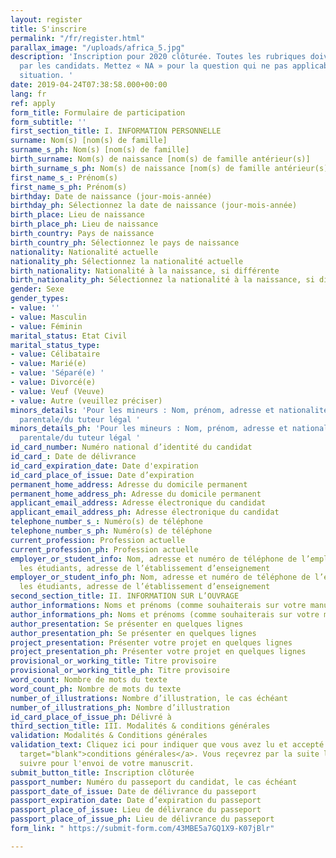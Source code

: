 ```yaml
---
layout: register
title: S'inscrire
permalink: "/fr/register.html"
parallax_image: "/uploads/africa_5.jpg"
description: 'Inscription pour 2020 clôturée. Toutes les rubriques doivent être remplies
  par les candidats. Mettez « NA » pour la question qui ne pas applicable à votre
  situation. '
date: 2019-04-24T07:38:58.000+00:00
lang: fr
ref: apply
form_title: Formulaire de participation
form_subtitle: ''
first_section_title: I. INFORMATION PERSONNELLE
surname: Nom(s) [nom(s) de famille]
surname_s_ph: Nom(s) [nom(s) de famille]
birth_surname: Nom(s) de naissance [nom(s) de famille antérieur(s)]
birth_surname_s_ph: Nom(s) de naissance [nom(s) de famille antérieur(s)]
first_name_s_: Prénom(s)
first_name_s_ph: Prénom(s)
birthday: Date de naissance (jour-mois-année)
birthday_ph: Sélectionnez la date de naissance (jour-mois-année)
birth_place: Lieu de naissance
birth_place_ph: Lieu de naissance
birth_country: Pays de naissance
birth_country_ph: Sélectionnez le pays de naissance
nationality: Nationalité actuelle
nationality_ph: Sélectionnez la nationalité actuelle
birth_nationality: Nationalité à la naissance, si différente
birth_nationality_ph: Sélectionnez la nationalité à la naissance, si différente
gender: Sexe
gender_types:
- value: ''
- value: Masculin
- value: Féminin
marital_status: Etat Civil
marital_status_type:
- value: Célibataire
- value: Marié(e)
- value: 'Séparé(e) '
- value: Divorcé(e)
- value: Veuf (Veuve)
- value: Autre (veuillez préciser)
minors_details: 'Pour les mineurs : Nom, prénom, adresse et nationalité de l’autorité
  parentale/du tuteur légal '
minors_details_ph: 'Pour les mineurs : Nom, prénom, adresse et nationalité de l’autorité
  parentale/du tuteur légal '
id_card_number: Numéro national d’identité du candidat
id_card_: Date de délivrance
id_card_expiration_date: Date d'expiration
id_card_place_of_issue: Date d’expiration
permanent_home_address: Adresse du domicile permanent
permanent_home_address_ph: Adresse du domicile permanent
applicant_email_address: Adresse électronique du candidat
applicant_email_address_ph: Adresse électronique du candidat
telephone_number_s_: Numéro(s) de téléphone
telephone_number_s_ph: Numéro(s) de téléphone
current_profession: Profession actuelle
current_profession_ph: Profession actuelle
employer_or_student_info: Nom, adresse et numéro de téléphone de l’employeur. Pour
  les étudiants, adresse de l’établissement d’enseignement
employer_or_student_info_ph: Nom, adresse et numéro de téléphone de l’employeur. Pour
  les étudiants, adresse de l’établissement d’enseignement
second_section_title: II. INFORMATION SUR L’OUVRAGE
author_informations: Noms et prénoms (comme souhaiterais sur votre manuscrit)
author_informations_ph: Noms et prénoms (comme souhaiterais sur votre manuscrit)
author_presentation: Se présenter en quelques lignes
author_presentation_ph: Se présenter en quelques lignes
project_presentation: Présenter votre projet en quelques lignes
project_presentation_ph: Présenter votre projet en quelques lignes
provisional_or_working_title: Titre provisoire
provisional_or_working_title_ph: Titre provisoire
word_count: Nombre de mots du texte
word_count_ph: Nombre de mots du texte
number_of_illustrations: Nombre d’illustration, le cas échéant
number_of_illustrations_ph: Nombre d’illustration
id_card_place_of_issue_ph: Délivré à
third_section_title: III. Modalités & conditions générales
validation: Modalités & Conditions générales
validation_text: Cliquez ici pour indiquer que vous avez lu et accepté les <a href="/fr/guidelines.html"
  target="blank">conditions générales</a>. Vous reçevrez par la suite les étapes à
  suivre pour l'envoi de votre manuscrit.
submit_button_title: Inscription clôturée
passport_number: Numéro du passeport du candidat, le cas échéant
passport_date_of_issue: Date de délivrance du passeport
passport_expiration_date: Date d’expiration du passeport
passport_place_of_issue: Lieu de délivrance du passeport
passport_place_of_issue_ph: Lieu de délivrance du passeport
form_link: " https://submit-form.com/43MBE5a7GQ1X9-K07jBlr"

---
```

